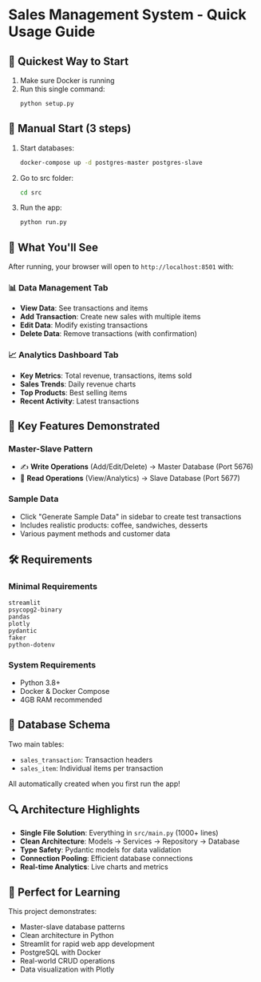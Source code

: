 # Sales Management System - Quick Usage Guide

## 🚀 Quickest Way to Start

1. Make sure Docker is running
2. Run this single command:
   ```bash
   python setup.py
   ```

## 🔧 Manual Start (3 steps)

1. Start databases:

   ```bash
   docker-compose up -d postgres-master postgres-slave
   ```

2. Go to src folder:

   ```bash
   cd src
   ```

3. Run the app:
   ```bash
   python run.py
   ```

## 📱 What You'll See

After running, your browser will open to `http://localhost:8501` with:

### 📊 Data Management Tab

- **View Data**: See transactions and items
- **Add Transaction**: Create new sales with multiple items
- **Edit Data**: Modify existing transactions
- **Delete Data**: Remove transactions (with confirmation)

### 📈 Analytics Dashboard Tab

- **Key Metrics**: Total revenue, transactions, items sold
- **Sales Trends**: Daily revenue charts
- **Top Products**: Best selling items
- **Recent Activity**: Latest transactions

## 🎯 Key Features Demonstrated

### Master-Slave Pattern

- ✍️ **Write Operations** (Add/Edit/Delete) → Master Database (Port 5676)
- 📖 **Read Operations** (View/Analytics) → Slave Database (Port 5677)

### Sample Data

- Click "Generate Sample Data" in sidebar to create test transactions
- Includes realistic products: coffee, sandwiches, desserts
- Various payment methods and customer data

## 🛠️ Requirements

### Minimal Requirements

```
streamlit
psycopg2-binary
pandas
plotly
pydantic
faker
python-dotenv
```

### System Requirements

- Python 3.8+
- Docker & Docker Compose
- 4GB RAM recommended

## 📝 Database Schema

Two main tables:

- `sales_transaction`: Transaction headers
- `sales_item`: Individual items per transaction

All automatically created when you first run the app!

## 🔍 Architecture Highlights

- **Single File Solution**: Everything in `src/main.py` (1000+ lines)
- **Clean Architecture**: Models → Services → Repository → Database
- **Type Safety**: Pydantic models for data validation
- **Connection Pooling**: Efficient database connections
- **Real-time Analytics**: Live charts and metrics

## 🎉 Perfect for Learning

This project demonstrates:

- Master-slave database patterns
- Clean architecture in Python
- Streamlit for rapid web app development
- PostgreSQL with Docker
- Real-world CRUD operations
- Data visualization with Plotly
